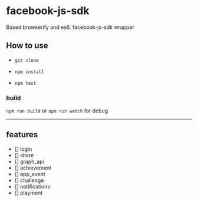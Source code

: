 # facebook-js-sdk
Based browserify and es6. facebook-js-sdk wrapper


## How to use

- `git clone`

- `npm install`

- `npm test`

### build

 `npm run build` or `npm run watch` for debug


---

## features

- [] login
- [] share
- [] graph_api
- [] achievement
- [] app_event
- [] challenge
- [] notifications
- [] playment
